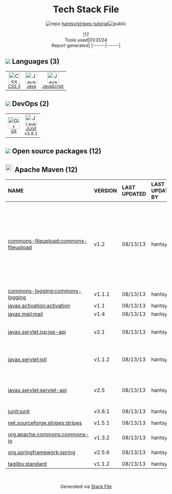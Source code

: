 <!--
&lt;--- Readme.md Snippet without images Start ---&gt;
## Tech Stack
hantsy/stripes-tutorial is built on the following main stack:

- [Java](https://www.java.com) – Languages
- [JavaScript](https://developer.mozilla.org/en-US/docs/Web/JavaScript) – Languages
- [JUnit](http://junit.org/) – Testing Frameworks

Full tech stack [here](/techstack.md)

&lt;--- Readme.md Snippet without images End ---&gt;

&lt;--- Readme.md Snippet with images Start ---&gt;
## Tech Stack
hantsy/stripes-tutorial is built on the following main stack:

- <img width='25' height='25' src='https://img.stackshare.io/service/995/K85ZWV2F.png' alt='Java'/> [Java](https://www.java.com) – Languages
- <img width='25' height='25' src='https://img.stackshare.io/service/1209/javascript.jpeg' alt='JavaScript'/> [JavaScript](https://developer.mozilla.org/en-US/docs/Web/JavaScript) – Languages
- <img width='25' height='25' src='https://img.stackshare.io/service/2020/874086.png' alt='JUnit'/> [JUnit](http://junit.org/) – Testing Frameworks

Full tech stack [here](/techstack.md)

&lt;--- Readme.md Snippet with images End ---&gt;
-->
<div align="center">

# Tech Stack File
![](https://img.stackshare.io/repo.svg "repo") [hantsy/stripes-tutorial](https://github.com/hantsy/stripes-tutorial)![](https://img.stackshare.io/public_badge.svg "public")
<br/><br/>
|17<br/>Tools used|01/31/24 <br/>Report generated|
|------|------|
</div>

## <img src='https://img.stackshare.io/languages.svg'/> Languages (3)
<table><tr>
  <td align='center'>
  <img width='36' height='36' src='https://img.stackshare.io/service/6727/css.png' alt='CSS 3'>
  <br>
  <sub><a href="https://developer.mozilla.org/en-US/docs/Web/CSS/CSS3">CSS 3</a></sub>
  <br>
  <sub></sub>
</td>

<td align='center'>
  <img width='36' height='36' src='https://img.stackshare.io/service/995/K85ZWV2F.png' alt='Java'>
  <br>
  <sub><a href="https://www.java.com">Java</a></sub>
  <br>
  <sub></sub>
</td>

<td align='center'>
  <img width='36' height='36' src='https://img.stackshare.io/service/1209/javascript.jpeg' alt='JavaScript'>
  <br>
  <sub><a href="https://developer.mozilla.org/en-US/docs/Web/JavaScript">JavaScript</a></sub>
  <br>
  <sub></sub>
</td>

</tr>
</table>

## <img src='https://img.stackshare.io/devops.svg'/> DevOps (2)
<table><tr>
  <td align='center'>
  <img width='36' height='36' src='https://img.stackshare.io/service/1046/git.png' alt='Git'>
  <br>
  <sub><a href="http://git-scm.com/">Git</a></sub>
  <br>
  <sub></sub>
</td>

<td align='center'>
  <img width='36' height='36' src='https://img.stackshare.io/service/2020/874086.png' alt='JUnit'>
  <br>
  <sub><a href="http://junit.org/">JUnit</a></sub>
  <br>
  <sub>v3.8.1</sub>
</td>

</tr>
</table>


## <img src='https://img.stackshare.io/group.svg' /> Open source packages (12)</h2>

## <img width='24' height='24' src='https://img.stackshare.io/package_manager/977/default_9833f2ef0bbc2a946b4cc5e9307264033361076b.png'/> Apache Maven (12)

|NAME|VERSION|LAST UPDATED|LAST UPDATED BY|LICENSE|VULNERABILITIES|
|:------|:------|:------|:------|:------|:------|
|[commons-fileupload:commons-fileupload](http://commons.apache.org/proper/commons-fileupload/)|v1.2|08/13/13|hantsy |Apache-2.0|[CVE-2016-1000031](https://github.com/advisories/GHSA-7x9j-7223-rg5m) (Critical)<br/>[CVE-2016-3092](https://github.com/advisories/GHSA-fvm3-cfvj-gxqq) (High)<br/>[CVE-2023-24998](https://github.com/advisories/GHSA-hfrx-6qgj-fp6c) (High)<br/>[CVE-2013-2186](https://github.com/advisories/GHSA-qx6h-9567-5fqw) (High)<br/>[CVE-2014-0050](https://github.com/advisories/GHSA-xx68-jfcg-xmmf) (High)<br/>[CVE-2013-0248](https://github.com/advisories/GHSA-vm69-474v-7q2w) (Low)|
|[commons-logging:commons-logging](http://commons.apache.org/proper/commons-logging/)|v1.1.1|08/13/13|hantsy |Apache-2.0|N/A|
|[javax.activation:activation](http://java.sun.com/javase/technologies/desktop/javabeans/jaf/index.jsp)|v1.1|08/13/13|hantsy |CDDL-1.0|N/A|
|[javax.mail:mail](http://kenai.com/projects/javamail)|v1.4|08/13/13|hantsy |Other|N/A|
|[javax.servlet.jsp:jsp-api]()|v2.1|08/13/13|hantsy |GPL-2.0-with-classpath-exception|N/A|
|[javax.servlet:jstl]()|v1.1.2|08/13/13|hantsy |GPL-2.0-with-classpath-exception|N/A|
|[javax.servlet:servlet-api]()|v2.5|08/13/13|hantsy |CDDL-1.0,GPL-2.0-with-classpath-exception|N/A|
|[junit:junit](http://junit.org)|v3.8.1|08/13/13|hantsy |EPL-1.0|N/A|
|[net.sourceforge.stripes:stripes](http://www.stripesframework.org/)|v1.5.1|08/13/13|hantsy |Apache-2.0|N/A|
|[org.apache.commons:commons-io](http://jakarta.apache.org/commons/io/)|v1.3.2|08/13/13|hantsy |Apache-2.0|N/A|
|[org.springframework:spring](http://www.springframework.org)|v2.5.6|08/13/13|hantsy |Apache-2.0|[CVE-2010-1622](https://github.com/advisories/GHSA-vpr3-f594-mg5g) (Moderate)|
|[taglibs:standard]()|v1.1.2|08/13/13|hantsy |N/A|N/A|

<br/>
<div align='center'>

Generated via [Stack File](https://github.com/marketplace/stack-file)
